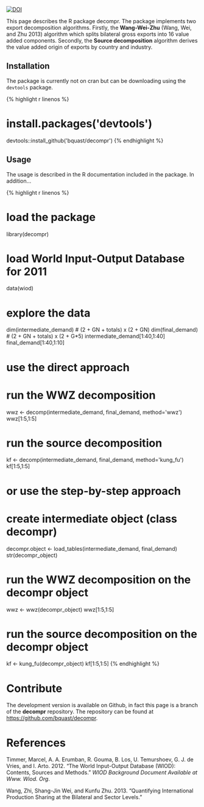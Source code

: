 [![DOI](https://zenodo.org/badge/doi/10.5281/zenodo.11467.png)](http://dx.doi.org/10.5281/zenodo.11467)

This page describes the R package decompr.
The package implements two export decomposition algorithms.
Firstly, the **Wang-Wei-Zhu** (Wang, Wei, and Zhu 2013) algorithm which splits bilateral gross exports into 16 value added components.
Secondly, the **Source decomposition** algorithm derives the value added origin of exports by country and industry.

## Installation
The package is currently not on cran but can be downloading using the `devtools` package.

{% highlight r linenos %}
# install.packages('devtools')
devtools::install_github('bquast/decompr')
{% endhighlight %}

## Usage
The usage is described in the R documentation included in the package. In addition...

{% highlight r linenos %}
# load the package
library(decompr)

# load World Input-Output Database for 2011
data(wiod)

# explore the data
dim(intermediate_demand) # (2 + GN + totals) x (2 + GN)
dim(final_demand)        # (2 + GN + totals) x (2 + G*5)
intermediate_demand[1:40,1:40]
final_demand[1:40,1:10]

# use the direct approach
# run the WWZ decomposition
wwz <- decomp(intermediate_demand, final_demand, method='wwz')
wwz[1:5,1:5]

# run the source decomposition
kf  <- decomp(intermediate_demand, final_demand, method='kung_fu')
kf[1:5,1:5]

# or use the step-by-step approach
# create intermediate object (class decompr)
decompr.object <- load_tables(intermediate_demand, final_demand)
str(decompr_object)

# run the WWZ decomposition on the decompr object
wwz <- wwz(decompr_object)
wwz[1:5,1:5]

# run the source decomposition on the decompr object
kf  <- kung_fu(decompr_object)
kf[1:5,1:5]
{% endhighlight %}

# Contribute
The development version is available on Github, in fact this page is a branch of the **decompr** repository. The repository can be found at https://github.com/bquast/decompr.

# References
Timmer, Marcel, A. A. Erumban, R. Gouma, B. Los, U. Temurshoev, G. J. de Vries, and I. Arto. 2012. “The World Input-Output Database (WIOD): Contents, Sources and Methods.” *WIOD Background Document Available at Www. Wiod. Org*.

Wang, Zhi, Shang-Jin Wei, and Kunfu Zhu. 2013. “Quantifying International Production Sharing at the Bilateral and Sector Levels.”
